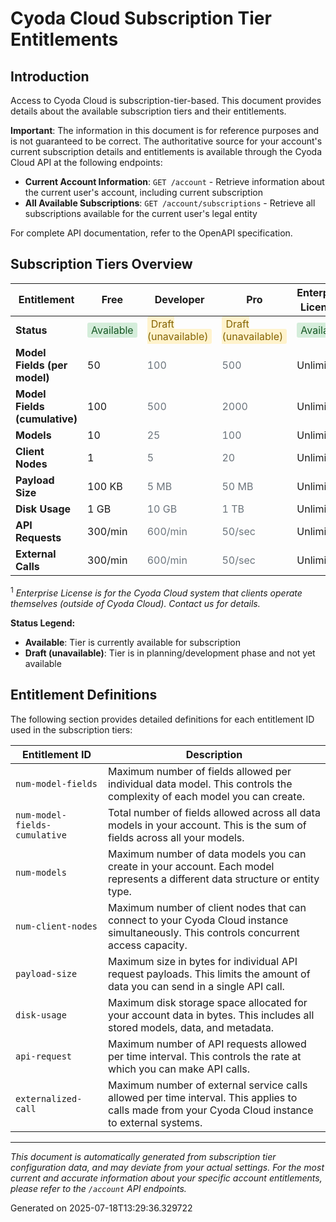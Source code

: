 # Cyoda Cloud Subscription Tier Entitlements

## Introduction

Access to Cyoda Cloud is subscription-tier-based. This document provides details about the available subscription tiers and their entitlements.

**Important**: The information in this document is for reference purposes and is not guaranteed to be correct. The authoritative source for your account's current subscription details and entitlements is available through the Cyoda Cloud API at the following endpoints:

- **Current Account Information**: `GET /account` - Retrieve information about the current user's account, including current subscription
- **All Available Subscriptions**: `GET /account/subscriptions` - Retrieve all subscriptions available for the current user's legal entity

For complete API documentation, refer to the OpenAPI specification.

## Subscription Tiers Overview

| Entitlement | Free | Developer | Pro | Enterprise License<sup>1</sup> |
| --- | --- | --- | --- | --- |
| **Status** | <span style="background-color: #d4edda; color: #155724; padding: 2px 6px; border-radius: 3px;">Available</span> | <span style="background-color: #fff3cd; color: #856404; padding: 2px 6px; border-radius: 3px;">Draft (unavailable)</span> | <span style="background-color: #fff3cd; color: #856404; padding: 2px 6px; border-radius: 3px;">Draft (unavailable)</span> | <span style="background-color: #d4edda; color: #155724; padding: 2px 6px; border-radius: 3px;">Available</span> |
| **Model Fields (per model)** | 50 | <span style="color: #6c757d;">100</span> | <span style="color: #6c757d;">500</span> | Unlimited |
| **Model Fields (cumulative)** | 100 | <span style="color: #6c757d;">500</span> | <span style="color: #6c757d;">2000</span> | Unlimited |
| **Models** | 10 | <span style="color: #6c757d;">25</span> | <span style="color: #6c757d;">100</span> | Unlimited |
| **Client Nodes** | 1 | <span style="color: #6c757d;">5</span> | <span style="color: #6c757d;">20</span> | Unlimited |
| **Payload Size** | 100 KB | <span style="color: #6c757d;">5 MB</span> | <span style="color: #6c757d;">50 MB</span> | Unlimited |
| **Disk Usage** | 1 GB | <span style="color: #6c757d;">10 GB</span> | <span style="color: #6c757d;">1 TB</span> | Unlimited |
| **API Requests** | 300/min | <span style="color: #6c757d;">600/min</span> | <span style="color: #6c757d;">50/sec</span> | Unlimited |
| **External Calls** | 300/min | <span style="color: #6c757d;">600/min</span> | <span style="color: #6c757d;">50/sec</span> | Unlimited |

<sup>1</sup> _Enterprise License is for the Cyoda Cloud system that clients operate themselves (outside of Cyoda Cloud). Contact us for details._

**Status Legend:**
- **Available**: Tier is currently available for subscription
- **Draft (unavailable)**: Tier is in planning/development phase and not yet available

## Entitlement Definitions

The following section provides detailed definitions for each entitlement ID used in the subscription tiers:

| Entitlement ID | Description |
| --- | --- |
| `num-model-fields` | Maximum number of fields allowed per individual data model. This controls the complexity of each model you can create. |
| `num-model-fields-cumulative` | Total number of fields allowed across all data models in your account. This is the sum of fields across all your models. |
| `num-models` | Maximum number of data models you can create in your account. Each model represents a different data structure or entity type. |
| `num-client-nodes` | Maximum number of client nodes that can connect to your Cyoda Cloud instance simultaneously. This controls concurrent access capacity. |
| `payload-size` | Maximum size in bytes for individual API request payloads. This limits the amount of data you can send in a single API call. |
| `disk-usage` | Maximum disk storage space allocated for your account data in bytes. This includes all stored models, data, and metadata. |
| `api-request` | Maximum number of API requests allowed per time interval. This controls the rate at which you can make API calls. |
| `externalized-call` | Maximum number of external service calls allowed per time interval. This applies to calls made from your Cyoda Cloud instance to external systems. |

---

*This document is automatically generated from subscription tier configuration data, and may deviate from your actual settings. For the most current and accurate information about your specific account entitlements, please refer to the `/account` API endpoints.*

Generated on 2025-07-18T13:29:36.329722
